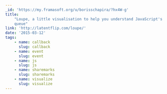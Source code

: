 ```yaml
---
_id: 'https://my.framasoft.org/u/borisschapira/?hx4W-g'
title:
    "Loupe, a little visualisation to help you understand JavaScript's event
    queue"
link: 'http://latentflip.com/loupe/'
date: '2015-03-12'
tags:
    - name: callback
      slug: callback
    - name: event
      slug: event
    - name: js
      slug: js
    - name: sharemarks
      slug: sharemarks
    - name: visualize
      slug: visualize
---
```


<div class="markdown"><p></p></div>
